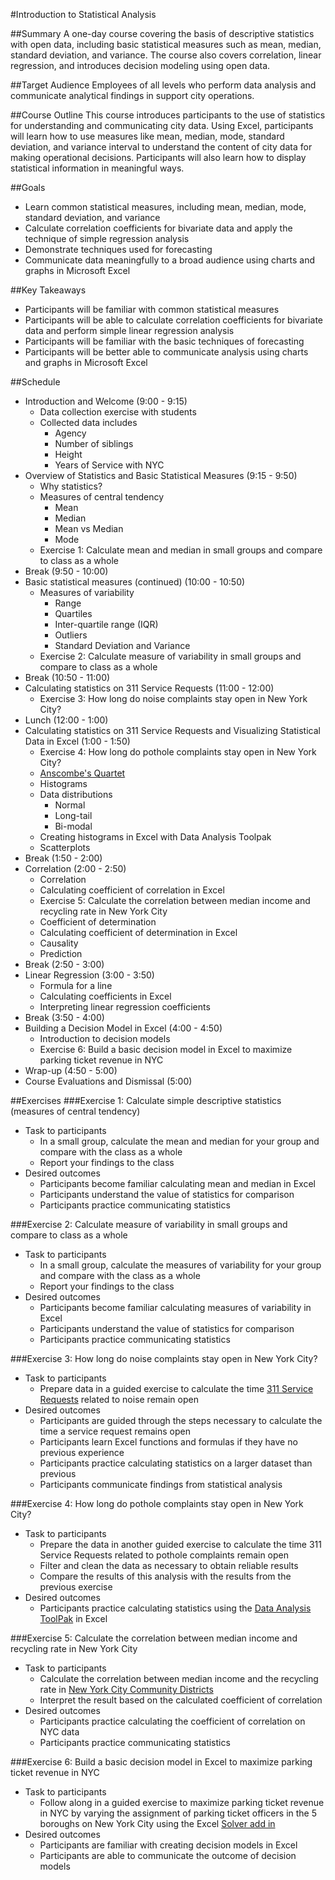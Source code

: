 #Introduction to Statistical Analysis

##Summary
A one-day course covering the basis of descriptive statistics with open data, including basic statistical measures such as mean, median, standard deviation, and variance. The course also covers correlation, linear regression, and introduces decision modeling using open data.

##Target Audience
Employees of all levels who perform data analysis and communicate analytical findings in support city operations.

##Course Outline
This course introduces participants to the use of statistics for understanding and communicating city data. Using Excel, participants will learn how to use measures like mean, median, mode, standard deviation, and variance interval to understand the content of city data for making operational decisions. Participants will also learn how to display statistical information in meaningful ways.

##Goals
+ Learn common statistical measures, including mean, median, mode, standard deviation, and variance
+ Calculate correlation coefficients for bivariate data and apply the technique of simple regression analysis
+ Demonstrate techniques used for forecasting
+ Communicate data meaningfully to a broad audience using charts and graphs in Microsoft Excel

##Key Takeaways
+ Participants will be familiar with common statistical measures
+ Participants will be able to calculate correlation coefficients for bivariate data and perform simple linear regression analysis
+ Participants will be familiar with the basic techniques of forecasting
+ Participants will be better able to communicate analysis using charts and graphs in Microsoft Excel

##Schedule
+ Introduction and Welcome (9:00 - 9:15)
	+ Data collection exercise with students
	+ Collected data includes
		+ Agency
		+ Number of siblings
		+ Height
		+ Years of Service with NYC	
+ Overview of Statistics and Basic Statistical Measures (9:15 - 9:50)
	+ Why statistics?
	+ Measures of central tendency
		+ Mean
		+ Median
		+ Mean vs Median
		+ Mode
	+ Exercise 1: Calculate mean and median in small groups and compare to class as a whole
+ Break (9:50 - 10:00)
+ Basic statistical measures (continued) (10:00 - 10:50)
	+ Measures of variability
		+ Range
		+ Quartiles
		+ Inter-quartile range (IQR)
		+ Outliers
		+ Standard Deviation and Variance
	+ Exercise 2: Calculate measure of variability in small groups and compare to class as a whole
+ Break (10:50 - 11:00)
+ Calculating statistics on 311 Service Requests (11:00 - 12:00)
	+ Exercise 3: How long do noise complaints stay open in New York City?
+ Lunch (12:00 - 1:00)
+ Calculating statistics on 311 Service Requests and Visualizing Statistical Data in Excel (1:00 - 1:50)
	+ Exercise 4: How long do pothole complaints stay open in New York City?
	+ [Anscombe's Quartet](https://en.wikipedia.org/wiki/Anscombe%27s_quartet)
	+ Histograms
	+ Data distributions
		+ Normal
		+ Long-tail
		+ Bi-modal
	+ Creating histograms in Excel with Data Analysis Toolpak
	+ Scatterplots
+ Break (1:50 - 2:00)
+ Correlation (2:00 - 2:50)
	+ Correlation
	+ Calculating coefficient of correlation in Excel
	+ Exercise 5: Calculate the correlation between median income and recycling rate in New York City
	+ Coefficient of determination
	+ Calculating coefficient of determination in Excel
	+ Causality
	+ Prediction
+ Break (2:50 - 3:00)
+ Linear Regression (3:00 - 3:50)
	+ Formula for a line
	+ Calculating coefficients in Excel
	+ Interpreting linear regression coefficients
+ Break (3:50 - 4:00)
+ Building a Decision Model in Excel (4:00 - 4:50)
	+ Introduction to decision models
	+ Exercise 6: Build a basic decision model in Excel to maximize parking ticket revenue in NYC
+ Wrap-up (4:50 - 5:00)
+ Course Evaluations and Dismissal (5:00)


##Exercises
###Exercise 1: Calculate simple descriptive statistics (measures of central tendency)
+ Task to participants
	+ In a small group, calculate the mean and median for your group and compare with the class as a whole
	+ Report your findings to the class
+ Desired outcomes
	+ Participants become familiar calculating mean and median in Excel
	+ Participants understand the value of statistics for comparison
	+ Participants practice communicating statistics

###Exercise 2: Calculate measure of variability in small groups and compare to class as a whole
+ Task to participants
	+ In a small group, calculate the measures of variability for your group and compare with the class as a whole
	+ Report your findings to the class
+ Desired outcomes
	+ Participants become familiar calculating measures of variability in Excel
	+ Participants understand the value of statistics for comparison
	+ Participants practice communicating statistics

###Exercise 3: How long do noise complaints stay open in New York City?
+ Task to participants
	+ Prepare data in a guided exercise to calculate the time [311 Service Requests](https://data.cityofnewyork.us/Social-Services/311-Service-Requests-from-2010-to-Present/erm2-nwe9) related to noise remain open
+ Desired outcomes
	+ Participants are guided through the steps necessary to calculate the time a service request remains open
	+ Participants learn Excel functions and formulas if they have no previous experience
	+ Participants practice calculating statistics on a larger dataset than previous
	+ Participants communicate findings from statistical analysis

###Exercise 4: How long do pothole complaints stay open in New York City?
+ Task to participants
	+ Prepare the data in another guided exercise to calculate the time 311 Service Requests related to pothole complaints remain open
	+ Filter and clean the data as necessary to obtain reliable results
	+ Compare the results of this analysis with the results from the previous exercise
+ Desired outcomes
	+ Participants practice calculating statistics using the [Data Analysis ToolPak](https://support.office.com/en-us/article/Use-the-Analysis-ToolPak-to-perform-complex-data-analysis-f77cbd44-fdce-4c4e-872b-898f4c90c007) in Excel

###Exercise 5: Calculate the correlation between median income and recycling rate in New York City
+ Task to participants
	+ Calculate the correlation between median income and the recycling rate in [New York City Community Districts](https://en.wikipedia.org/wiki/Community_boards_of_New_York_City)
	+ Interpret the result based on the calculated coefficient of correlation
+ Desired outcomes
	+ Participants practice calculating the coefficient of correlation on NYC data
	+ Participants practice communicating statistics

###Exercise 6: Build a basic decision model in Excel to maximize parking ticket revenue in NYC 
+ Task to participants
	+ Follow along in a guided exercise to maximize parking ticket revenue in NYC by varying the assignment of parking ticket officers in the 5 boroughs on New York City using the Excel [Solver add in](http://www.excel-easy.com/data-analysis/solver.html)
+ Desired outcomes
	+ Participants are familiar with creating decision models in Excel
	+ Participants are able to communicate the outcome of decision models	
